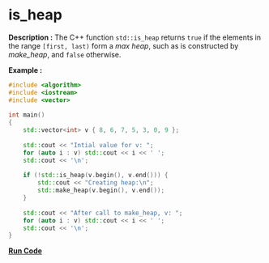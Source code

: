 # is_heap

**Description :** The C++ function `std::is_heap` returns `true` if the elements in the range `[first, last)` form a _max heap_, such as is constructed by _make_heap_, and `false` otherwise.

**Example :**

```cpp
#include <algorithm>
#include <iostream>
#include <vector>
 
int main()
{
    std::vector<int> v { 8, 6, 7, 5, 3, 0, 9 };
 
    std::cout << "Intial value for v: ";
    for (auto i : v) std::cout << i << ' ';
    std::cout << '\n';
 
    if (!std::is_heap(v.begin(), v.end())) {
        std::cout << "Creating heap:\n";
        std::make_heap(v.begin(), v.end());
    }
 
    std::cout << "After call to make_heap, v: ";
    for (auto i : v) std::cout << i << ' ';
    std::cout << '\n';
}
```

**[Run Code](https://rextester.com/CWLO88991)**
